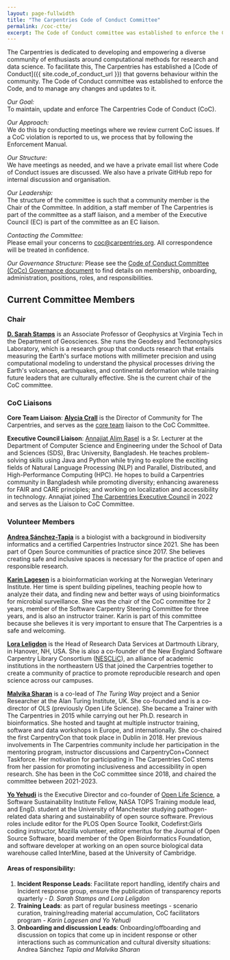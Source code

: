 ```yaml
---
layout: page-fullwidth
title: "The Carpentries Code of Conduct Committee"
permalink: /coc-ctte/
excerpt: The Code of Conduct committee was established to enforce the Code, and to manage any changes and updates to it.
---
```


The Carpentries is dedicated to developing and empowering a diverse community of enthusiasts around computational methods 
for research and data science. To facilitate this, The Carpentries has established a [Code of Conduct]({{ site.code_of_conduct_url }}) that governs 
behaviour within the community. The Code of Conduct committee was established to enforce the Code, and to manage any changes and updates to it.

_Our Goal:_    
To maintain, update and enforce The Carpentries Code of Conduct (CoC).

_Our Approach:_    
We do this by conducting meetings where we review current CoC issues. If a CoC violation is reported to us, we process that by following the Enforcement Manual.

_Our Structure:_    
We have meetings as needed, and we have a private email list where Code of Conduct issues are discussed. We also have a private GitHub repo for internal discussion and organisation.

_Our Leadership:_    
The structure of the committee is such that a community member is the Chair of the Committee. In addition, a  staff member of The Carpentries is part of the committee as a staff liaison, and a member of the Executive Council (EC) is part of the committee as an EC liaison.

_Contacting the Committee:_     
Please email your concerns to [coc@carpentries.org](mailto:coc@carpentries.org). All correspondence will be treated in confidence.

_Our Governance Structure:_ Please see the [Code of Conduct Committee (CoCc) Governance document]({{site.handbook_url}}/topic_folders/policies/coc-governance.html) to find details on membership, onboarding, administration, positions, roles, and responsibilities.

## Current Committee Members

### Chair

[**D. Sarah Stamps**](https://github.com/dsarahstamps) is an Associate Professor of Geophysics at Virginia Tech in the Department of Geosciences. She runs the Geodesy and Tectonophysics Laboratory, which is a research group that conducts research that entails measuring the Earth's surface motions with millimeter precision and using computational modeling to understand the physical processes driving the Earth's volcanoes, earthquakes, and continental deformation while training future leaders that are culturally effective. She is the current chair of the CoC committee.

### CoC Liaisons

**Core Team Liaison**: [**Alycia Crall**](https://github.com/acrall) is the Director of Community for The Carpentries, and serves as the [core team]({{site.url}}/team/) liaison to the CoC Committee.

**Executive Council Liaison**: [Annajiat Alim Rasel](http://annajiat.googlepages.com/) is a Sr. Lecturer at the Department of Computer Science and Engineering under the School of Data and Sciences (SDS), Brac University, Bangladesh. He teaches problem-solving skills using Java and Python while trying to explore the exciting fields of Natural Language Processing (NLP) and Parallel, Distributed, and High-Performance Computing (HPC). He hopes to build a Carpentries community in Bangladesh while promoting diversity; enhancing awareness for FAIR and CARE principles; and working on localization and accessibility in technology. Annajiat joined [The Carpentries Executive Council](https://carpentries.org/governance/) in 2022 and serves as the Liaison to CoC Committee.

### Volunteer Members

[**Andrea Sánchez-Tapia**](https://github.com/AndreaSanchezTapia) is a biologist with a background in biodiversity informatics and a certified Carpentries Instructor since 2021. She has been part of Open Source communities of practice since 2017. She believes creating safe and inclusive spaces is necessary for the practice of open and responsible research.

[**Karin Lagesen**](https://github.com/karinlag) is a bioinformatician working at the Norwegian Veterinary Institute. Her time is spent building pipelines, teaching people how to analyze their data, and finding new and better ways of using bioinformatics for microbial surveillance. She was the chair of the CoC committee for 2 years, member of the Software Carpentry Steering Committee for three years, and is also an instructor trainer. Karin is part of this committee because she believes it is very important to ensure that The Carpentries is a safe and welcoming.

[**Lora Leligdon**](https://github.com/leligdon) is the Head of Research Data Services at Dartmouth Library, in Hanover, NH, USA. She is also a co-founder of the New England Software Carpentry Library Consortium ([NESCLiC](https://www.nesclic.com/)), an alliance of academic institutions in the northeastern US that joined the Carpentries together to create a community of practice to promote reproducible research and open science across our campuses.

[**Malvika Sharan**](https://github.com/malvikasharan) is a co-lead of _The Turing Way_ project and a Senior Researcher at the Alan Turing Institute, UK. She co-founded and is a co-director of OLS (previously Open Life Science). She became a Trainer with The Carpentries in 2015 while carrying out her Ph.D. research in bioinformatics. She hosted and taught at multiple instructor training, software and data workshops in Europe, and internationally. She co-chaired the first CarpentryCon that took place in Dublin in 2018. Her previous involvements in The Carpentries community include her participation in the mentoring program, instructor discussions and CarpentryCon+Connect Taskforce. Her motivation for participating in The Carpentries CoC stems from her passion for promoting inclusiveness and accessibility in open research. She has been in the CoC committee since 2018, and chaired the committee between 2021-2023.

[**Yo Yehudi**](https://yo-yehudi.com/) is the Executive Director and co-founder of [Open Life Science](https://openlifesci.org/), a Software Sustainability Institute Fellow, NASA TOPS Training module lead, and EngD. student at the University of Manchester studying pathogen-related data sharing and sustainability of open source software. Previous roles include editor for the PLOS Open Source Toolkit, Codefirst:Girls coding instructor, Mozilla volunteer, editor emeritus for the Journal of Open Source Software, board member of the Open Bioinformatics Foundation, and software developer at working on an open source biological data warehouse called InterMine, based at the University of Cambridge.

#### Areas of responsibility:

1. **Incident Response Leads**: Facilitate report handling, identify chairs and Incident response group, ensure the publication of transparency reports quarterly - *D. Sarah Stamps and Lora Leligdon*
2. **Training Leads**: as part of regular business meetings - scenario curation, training/reading material accumulation, CoC facilitators program - *Karin Lagesen and Yo Yehudi*
3. **Onboarding and discussion Leads**: Onboarding/offboarding and discussion on topics that come up in incident response or other interactions such as communication and cultural diversity situations: Andrea Sánchez *Tapia and Malvika Sharan*
